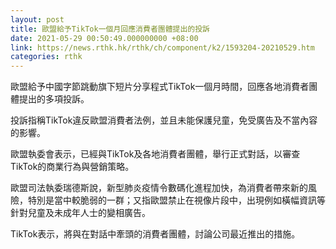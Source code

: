 ```yaml
---
layout: post
title: 歐盟給予TikTok一個月回應消費者團體提出的投訴
date: 2021-05-29 00:50:49.000000000 +08:00
link: https://news.rthk.hk/rthk/ch/component/k2/1593204-20210529.htm
categories: rthk
---
```


歐盟給予中國字節跳動旗下短片分享程式TikTok一個月時間，回應各地消費者團體提出的多項投訴。

投訴指稱TikTok違反歐盟消費者法例，並且未能保護兒童，免受廣告及不當內容的影響。

歐盟執委會表示，已經與TikTok及各地消費者團體，舉行正式對話，以審查TikTok的商業行為與營銷策略。

歐盟司法執委瑞德斯說，新型肺炎疫情令數碼化進程加快，為消費者帶來新的風險，特別是當中較脆弱的一群；又指歐盟禁止在視像片段中，出現例如橫幅資訊等針對兒童及未成年人士的變相廣告。

TikTok表示，將與在對話中牽頭的消費者團體，討論公司最近推出的措施。
